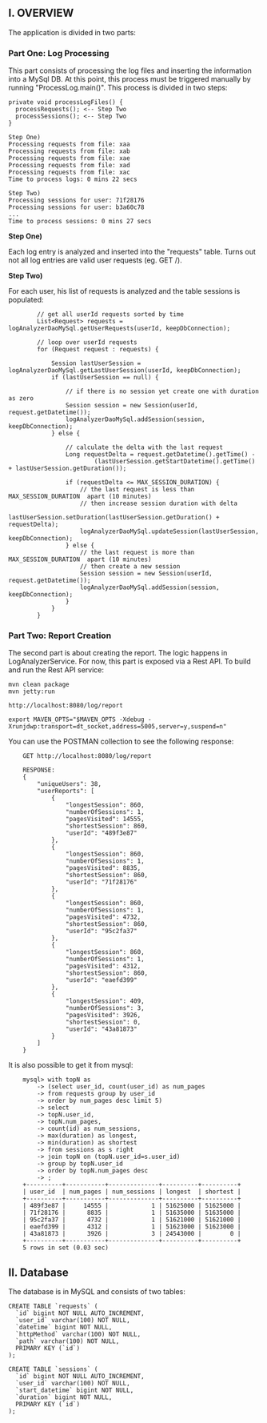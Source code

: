 
## I. OVERVIEW

The application is divided in two parts:

### **Part One: Log Processing**

This part consists of processing the log files and inserting the information into a MySql DB. At this point, 
this process must be triggered manually by running "ProcessLog.main()". This process is divided in two steps:
                                                                        
    private void processLogFiles() {
      processRequests(); <-- Step Two
      processSessions(); <-- Step Two
    }
    
    Step One)
    Processing requests from file: xaa
    Processing requests from file: xab
    Processing requests from file: xae
    Processing requests from file: xad
    Processing requests from file: xac
    Time to process logs: 0 mins 22 secs

    Step Two)
    Processing sessions for user: 71f28176
    Processing sessions for user: b3a60c78
    ...
    Time to process sessions: 0 mins 27 secs
            
**Step One)** 

Each log entry is analyzed and inserted into the "requests" table. Turns out not all log entries are 
valid user requests (eg. GET /).

**Step Two)** 

For each user, his list of requests is analyzed and the table sessions is populated:

            // get all userId requests sorted by time
            List<Request> requests = logAnalyzerDaoMySql.getUserRequests(userId, keepDbConnection);
            
            // loop over userId requests
            for (Request request : requests) {
            
                Session lastUserSession = logAnalyzerDaoMySql.getLastUserSession(userId, keepDbConnection);
                if (lastUserSession == null) {

                    // if there is no session yet create one with duration as zero
                    Session session = new Session(userId, request.getDatetime());
                    logAnalyzerDaoMySql.addSession(session, keepDbConnection);
                } else {

                    // calculate the delta with the last request
                    Long requestDelta = request.getDatetime().getTime() -
                            (lastUserSession.getStartDatetime().getTime() + lastUserSession.getDuration());

                    if (requestDelta <= MAX_SESSION_DURATION) {
                        // the last request is less than MAX_SESSION_DURATION  apart (10 minutes)
                        // then increase session duration with delta
                        lastUserSession.setDuration(lastUserSession.getDuration() + requestDelta);
                        logAnalyzerDaoMySql.updateSession(lastUserSession, keepDbConnection);
                    } else {
                        // the last request is more than MAX_SESSION_DURATION  apart (10 minutes)
                        // then create a new session
                        Session session = new Session(userId, request.getDatetime());
                        logAnalyzerDaoMySql.addSession(session, keepDbConnection);
                    }
                }
            }

### **Part Two: Report Creation**

The second part is about creating the report. The logic happens in LogAnalyzerService. For now, this 
part is exposed via a Rest API. To build and run the Rest API service:

    mvn clean package
    mvn jetty:run

    http://localhost:8080/log/report

    export MAVEN_OPTS="$MAVEN_OPTS -Xdebug -Xrunjdwp:transport=dt_socket,address=5005,server=y,suspend=n"

You can use the POSTMAN collection to see the following response:

        GET http://localhost:8080/log/report

        RESPONSE:
        {
            "uniqueUsers": 38,
            "userReports": [
                {
                    "longestSession": 860,
                    "numberOfSessions": 1,
                    "pagesVisited": 14555,
                    "shortestSession": 860,
                    "userId": "489f3e87"
                },
                {
                    "longestSession": 860,
                    "numberOfSessions": 1,
                    "pagesVisited": 8835,
                    "shortestSession": 860,
                    "userId": "71f28176"
                },
                {
                    "longestSession": 860,
                    "numberOfSessions": 1,
                    "pagesVisited": 4732,
                    "shortestSession": 860,
                    "userId": "95c2fa37"
                },
                {
                    "longestSession": 860,
                    "numberOfSessions": 1,
                    "pagesVisited": 4312,
                    "shortestSession": 860,
                    "userId": "eaefd399"
                },
                {
                    "longestSession": 409,
                    "numberOfSessions": 3,
                    "pagesVisited": 3926,
                    "shortestSession": 0,
                    "userId": "43a81873"
                }
            ]
        }
        
It is also possible to get it from mysql:

        mysql> with topN as 
            -> (select user_id, count(user_id) as num_pages 
            -> from requests group by user_id 
            -> order by num_pages desc limit 5) 
            -> select 
            -> topN.user_id, 
            -> topN.num_pages, 
            -> count(id) as num_sessions, 
            -> max(duration) as longest, 
            -> min(duration) as shortest 
            -> from sessions as s right 
            -> join topN on (topN.user_id=s.user_id) 
            -> group by topN.user_id 
            -> order by topN.num_pages desc
            -> ;
        +----------+-----------+--------------+----------+----------+
        | user_id  | num_pages | num_sessions | longest  | shortest |
        +----------+-----------+--------------+----------+----------+
        | 489f3e87 |     14555 |            1 | 51625000 | 51625000 |
        | 71f28176 |      8835 |            1 | 51635000 | 51635000 |
        | 95c2fa37 |      4732 |            1 | 51621000 | 51621000 |
        | eaefd399 |      4312 |            1 | 51623000 | 51623000 |
        | 43a81873 |      3926 |            3 | 24543000 |        0 |
        +----------+-----------+--------------+----------+----------+
        5 rows in set (0.03 sec)

        
## **II. Database**

The database is in MySQL and consists of two tables:

    CREATE TABLE `requests` (
      `id` bigint NOT NULL AUTO_INCREMENT,
      `user_id` varchar(100) NOT NULL,
      `datetime` bigint NOT NULL,
      `httpMethod` varchar(100) NOT NULL,
      `path` varchar(100) NOT NULL,
      PRIMARY KEY (`id`)
    );
    
    CREATE TABLE `sessions` (
      `id` bigint NOT NULL AUTO_INCREMENT,
      `user_id` varchar(100) NOT NULL,
      `start_datetime` bigint NOT NULL,
      `duration` bigint NOT NULL,
      PRIMARY KEY (`id`)
    );